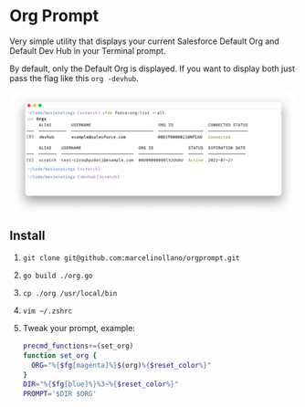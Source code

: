 # Org Prompt

Very simple utility that displays your current Salesforce Default Org and Default Dev Hub in your Terminal prompt.

By default, only the Default Org is displayed. If you want to display both just pass the flag like this `org -devhub`.

![Example](images/example.png)

## Install

1. `git clone git@github.com:marcelinollano/orgprompt.git`
2. `go build ./org.go`
3. `cp ./org /usr/local/bin`
4. `vim ~/.zshrc`
5. Tweak your prompt, example:

   ```sh
   precmd_functions+=(set_org)
   function set_org {
     ORG="%{$fg[magenta]%}$(org)%{$reset_color%}"
   }
   DIR="%{$fg[blue]%}%3~%{$reset_color%}"
   PROMPT='$DIR $ORG'
   ```
